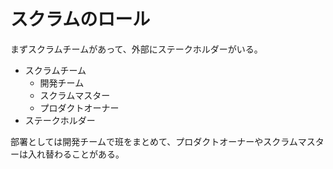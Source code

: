 # スクラムのロール

まずスクラムチームがあって、外部にステークホルダーがいる。

-   スクラムチーム
    -   開発チーム
    -   スクラムマスター
    -   プロダクトオーナー
-   ステークホルダー

部署としては開発チームで班をまとめて、プロダクトオーナーやスクラムマスターは入れ替わることがある。

